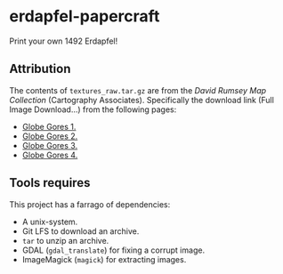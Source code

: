 # erdapfel-papercraft

Print your own 1492 Erdapfel!

## Attribution

The contents of `textures_raw.tar.gz` are from the _David Rumsey Map Collection_ (Cartography Associates). Specifically the download link (Full Image Download...) from the following pages:

* [Globe Gores 1.](https://www.davidrumsey.com/luna/servlet/detail/RUMSEY~8~1~291865~90063406:Globe-Gores--1--Martin-Behaim-s-Erd)
* [Globe Gores 2.](https://www.davidrumsey.com/luna/servlet/detail/RUMSEY~8~1~291866~90063409:Globe-Gores--2--Martin-Behaim-s-Erd)
* [Globe Gores 3.](https://www.davidrumsey.com/luna/servlet/detail/RUMSEY~8~1~291867~90063408:Globe-Gores--3--Martin-Behaim-s-Erd)
* [Globe Gores 4.](https://www.davidrumsey.com/luna/servlet/detail/RUMSEY~8~1~291868~90063407:Globe-Gores--4--Martin-Behaim-s-Erd)

## Tools requires 

This project has a farrago of dependencies:

* A unix-system.
* Git LFS to download an archive.
* `tar` to unzip an archive.
* GDAL (`gdal_translate`) for fixing a corrupt image.
* ImageMagick (`magick`) for extracting images.
